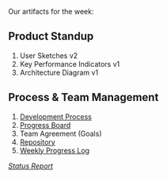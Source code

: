 Our artifacts for the week:

## Product Standup

1. User Sketches v2
2. Key Performance Indicators v1
3. Architecture Diagram v1

## Process & Team Management

1. [Development Process](https://github.com/Cash-Economy/BMGF/blob/master/process/Weekly%20development%20process.md)
2. [Progress Board](https://github.com/Cash-Economy/BMGF/issues)
3. Team Agreement (Goals)
4. [Repository](https://github.com/Cash-Economy/BMGF/blob/master/Artifacts/Artifact%20Pack%203.md)
4. [Weekly Progress Log](https://github.com/Cash-Economy/BMGF/blob/master/process/Weekly%20Progress%20Log.md)

[*Status Report*](https://github.com/Cash-Economy/BMGF/blob/master/Artifacts/Status-Report/Status%20Report%203.md)


